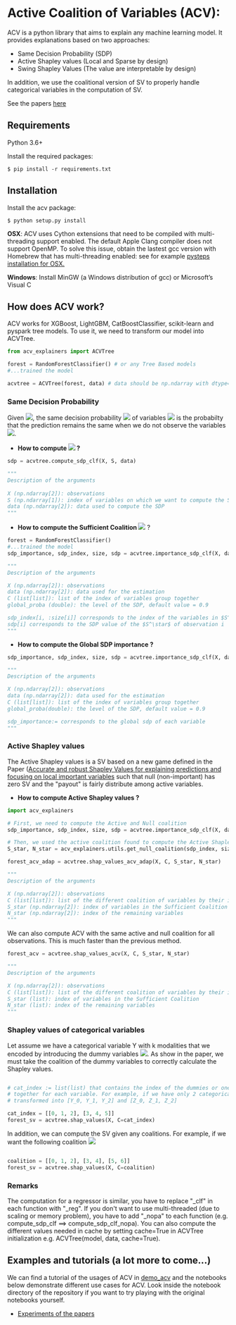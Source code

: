 # Active Coalition of Variables (ACV):

ACV is a python library that aims to explain any machine learning model. It provides explanations based on two approaches:
* Same Decision Probability (SDP)
* Active Shapley values (Local and Sparse by design)
* Swing Shapley Values (The value are interpretable by design)

In addition, we use the coalitional version of SV to properly handle categorical variables in the computation of SV.

See the papers [here](https://github.com/salimamoukou/acv00/blob/main/papers/)
## Requirements
Python 3.6+ 

Install the required packages:
```
$ pip install -r requirements.txt
```

## Installation

Install the acv package:
```
$ python setup.py install 
```
**OSX**: ACV uses Cython extensions that need to be compiled with multi-threading support enabled. 
The default Apple Clang compiler does not support OpenMP.
To solve this issue, obtain the lastest gcc version with Homebrew that has multi-threading enabled: 
see for example [pysteps installation for OSX.](https://pypi.org/project/pysteps/1.0.0/)

**Windows**: Install MinGW (a Windows distribution of gcc) or Microsoft’s Visual C

## How does ACV work?
ACV works for XGBoost, LightGBM, CatBoostClassifier, scikit-learn and pyspark tree models. 
To use it, we need to transform our model into ACVTree. 

```python
from acv_explainers import ACVTree

forest = RandomForestClassifier() # or any Tree Based models
#...trained the model

acvtree = ACVTree(forest, data) # data should be np.ndarray with dtype=double
```

### Same Decision Probability
Given <img src="https://latex.codecogs.com/gif.latex?x%20%3D%20%28x_S%2C%20x_%7B%5Cbar%7BS%7D%7D%29" />, the same decision probability <img src="https://latex.codecogs.com/gif.latex?SDP_S%28x%2C%20f%29" /> of variables <img src="https://latex.codecogs.com/gif.latex?x_S" />  is the probabilty that the prediction remains the same when we do not observe the variables <img src="https://latex.codecogs.com/gif.latex?x_{\bar{S}}" />.
* **How to compute <img src="https://latex.codecogs.com/gif.latex?SDP_S%28x%2C%20f%29" />  ?**

```python
sdp = acvtree.compute_sdp_clf(X, S, data)

"""
Description of the arguments    
   
X (np.ndarray[2]): observations        
S (np.ndarray[1]): index of variables on which we want to compute the SDP
data (np.ndarray[2]): data used to compute the SDP
"""
```
* **How to compute the Sufficient Coalition <img src="https://latex.codecogs.com/gif.latex?S^\star" />** ?
```python 
forest = RandomForestClassifier()
#...trained the model
sdp_importance, sdp_index, size, sdp = acvtree.importance_sdp_clf(X, data, C=[[]], global_proba=0.9)

"""
Description of the arguments

X (np.ndarray[2]): observations
data (np.ndarray[2]): data used for the estimation
C (list[list]): list of the index of variables group together
global_proba (double): the level of the SDP, default value = 0.9

sdp_index[i, :size[i]] corresponds to the index of the variables in $S^\star$ of observation i  
sdp[i] corresponds to the SDP value of the $S^\star$ of observation i
"""
```

*  **How to compute the Global SDP importance ?**
```python
sdp_importance, sdp_index, size, sdp = acvtree.importance_sdp_clf(X, data, C=[[]], global_proba=0.9)

"""
Description of the arguments

X (np.ndarray[2]): observations
data (np.ndarray[2]): data used for the estimation
C (list[list]): list of the index of variables group together
global_proba(double): the level of the SDP, default value = 0.9

sdp_importance:= corresponds to the global sdp of each variable
"""
```
### Active Shapley values

The Active Shapley values is a SV based on a new game defined in the Paper ([Accurate and robust Shapley Values for explaining predictions and focusing on local important variables](https://github.com/salimamoukou/acv00/blob/main/papers/) such that null (non-important) has zero SV and the "payout" is fairly distribute among active variables.

* **How to compute Active Shapley values ?**

```python
import acv_explainers

# First, we need to compute the Active and Null coalition
sdp_importance, sdp_index, size, sdp = acvtree.importance_sdp_clf(X, data, C, global_proba)

# Then, we used the active coalition found to compute the Active Shapley values.
S_star, N_star = acv_explainers.utils.get_null_coalition(sdp_index, size)

forest_acv_adap = acvtree.shap_values_acv_adap(X, C, S_star, N_star)

"""
Description of the arguments

X (np.ndarray[2]): observations
C (list[list]): list of the different coalition of variables by their index
S_star (np.ndarray[2]): index of variables in the Sufficient Coalition
N_star (np.ndarray[2]): index of the remaining variables
"""
```

We can also compute ACV with the same active and null coalition for all observations.
This is much faster than the previous method.
```python
forest_acv = acvtree.shap_values_acv(X, C, S_star, N_star)

"""
Description of the arguments

X (np.ndarray[2]): observations
C (list[list]): list of the different coalition of variables by their index
S_star (list): index of variables in the Sufficient Coalition
N_star (list): index of the remaining variables
"""
```

### Shapley values of categorical variables
Let assume we have a categorical variable Y with k modalities that we encoded by introducing the dummy variables <img src="https://latex.codecogs.com/gif.latex?Y_1%2C%5Cdots%2C%20Y_%7Bk-1%7D" />. As show in the paper, we must take the coalition of the dummy variables to correctly calculate the Shapley values.

```python

# cat_index := list(list) that contains the index of the dummies or one-hot variables grouped 
# together for each variable. For example, if we have only 2 categorical variables Y, Z 
# transformed into [Y_0, Y_1, Y_2] and [Z_0, Z_1, Z_2]

cat_index = [[0, 1, 2], [3, 4, 5]]
forest_sv = acvtree.shap_values(X, C=cat_index)
```
In addition, we can compute the SV given any coalitions. For example, if we want the following coalition <img src="https://latex.codecogs.com/gif.latex?C_0%20%3D%20%28X_0%2C%20X_1%2C%20X_2%29%2C%20C_1%3D%28X_3%2C%20X_4%29%2C%20C_2%3D%28X_5%2C%20X_6%29" />

```python

coalition = [[0, 1, 2], [3, 4], [5, 6]]
forest_sv = acvtree.shap_values(X, C=coalition)
```

### Remarks
The computation for a regressor is similar, you have to replace "_clf" in each function with "_reg". If you don't want to use
multi-threaded (due to scaling or memory problem), you have to add "_nopa" to each function (e.g. compute_sdp_clf ==> compute_sdp_clf_nopa).
You can also compute the different values needed in cache by setting cache=True 
in ACVTree initialization e.g. ACVTree(model, data, cache=True).
## Examples and tutorials (a lot more to come...)
We can find a tutorial of the usages of ACV in [demo_acv](https://github.com/salimamoukou/acv00/blob/main/notebooks/demo_acv_explainer) and 
the notebooks below demonstrate different use cases for ACV. Look inside the notebook directory of the repository if you want to try playing with the original notebooks yourself.


* [Experiments of the papers](https://github.com/salimamoukou/acv00/blob/main/notebooks/experiments_paper)
